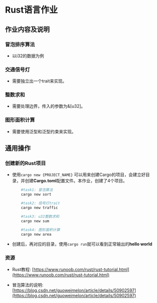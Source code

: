 # Rust语言作业

## 作业内容及说明

### 冒泡排序算法

- 以i32的数据为例

### 交通信号灯

- 需要独立出一个trait来实现。

### 整数求和

- 需要处理边界，传入的参数为&[u32]。

### 图形面积计算

- 需要使用泛型和泛型约束来实现。

## 通用操作

### 创建新的Rust项目

- 使用`cargo new {PROJECT_NAME}` 可以用来创建Cargo的项目，会建立好目录，并创建**Cargo.toml**配置文件。本作业，创建了4个项目。

    ```Bash
        #task1: 冒泡算法
        cargo new sort

        #task2: 信号灯trait
        cargo new traffic

        #task3: u32整数求和
        cargo new sum

        #task4: 图形面积计算
        cargo new area
    ```

- 创建后，再对应的目录，使用`cargo run`就可以看到正常输出的**hello world**


### 资源

- Rust教程: [https://www.runoob.com/rust/rust-tutorial.html](https://www.runoob.com/rust/rust-tutorial.html)

- 冒泡算法的说明: [https://blog.csdn.net/guoweimelon/article/details/50902597](https://blog.csdn.net/guoweimelon/article/details/50902597)